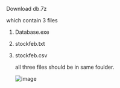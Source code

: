 Download db.7z

which contain 3 files
1. Database.exe
2. stockfeb.txt
3. stockfeb.csv

   all three files should be in same foulder.

   ![image](https://github.com/MaheshYTech/db/assets/53365208/089ae1dc-99b0-4a76-af57-5e8562c513f4)


